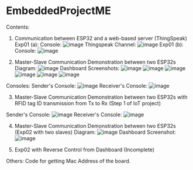# EmbeddedProjectME
 
Contents:

1. Communication between ESP32 and a web-based server (ThingSpeak)
Exp01 (a): Console: ![image](https://github.com/mukulkant-mikemighty/EmbeddedProjectME/assets/54433438/ab978428-1ab8-41a3-93a1-3c712f508f55)
           Thingspeak Channel: ![image](https://github.com/mukulkant-mikemighty/EmbeddedProjectME/assets/54433438/5bc4c685-8d31-4b5d-95c8-7b5ecde2175c)
Exp01 (b): Console: ![image](https://github.com/mukulkant-mikemighty/EmbeddedProjectME/assets/54433438/9fc92ff2-f193-4921-98ca-7a3bf6daaf59)

2. Master-Slave Communication Demonstration between two ESP32s
Diagram: ![image](https://github.com/mukulkant-mikemighty/EmbeddedProjectME/assets/54433438/27c8b4d5-f474-436f-95e8-1fea2fdccce9)
Dashboard Screenshots:
![image](https://github.com/mukulkant-mikemighty/EmbeddedProjectME/assets/54433438/2f016591-c21e-4580-9981-56a4f45494dd)
![image](https://github.com/mukulkant-mikemighty/EmbeddedProjectME/assets/54433438/3327c4b5-0e27-4c67-bbcf-c4dd4697857e)
![image](https://github.com/mukulkant-mikemighty/EmbeddedProjectME/assets/54433438/5d2b1941-c3ec-49da-a2c0-9d3059d312e9)
![image](https://github.com/mukulkant-mikemighty/EmbeddedProjectME/assets/54433438/b1f975cf-4cb3-42e0-9d4e-ec52cf3477a8)
![image](https://github.com/mukulkant-mikemighty/EmbeddedProjectME/assets/54433438/ede2e447-e4c7-4d1f-9c66-e067d936144a)
![image](https://github.com/mukulkant-mikemighty/EmbeddedProjectME/assets/54433438/5407cfaf-a050-4cff-bc36-4958069573be)

Consoles: 
Sender's Console: ![image](https://github.com/mukulkant-mikemighty/EmbeddedProjectME/assets/54433438/4b736d81-9574-45fa-b866-0ee3cac19bae)
Receiver's Console: ![image](https://github.com/mukulkant-mikemighty/EmbeddedProjectME/assets/54433438/4fd30c86-ef38-4997-a4a9-6e503c364067)
 
3. Master-Slave Communication Demonstration between two ESP32s with RFID tag ID transmission from Tx to Rx (Step 1 of IoT project)

Sender's Console: ![image](https://github.com/mukulkant-mikemighty/EmbeddedProjectME/assets/54433438/2f028e10-71ea-4077-bd85-2925e04bf05e)
Receiver's Console: ![image](https://github.com/mukulkant-mikemighty/EmbeddedProjectME/assets/54433438/5f359969-30bf-4dab-bf37-2aa80a5121e1)

4. Master-Slave Communication Demonstration between two ESP32s (Exp02 with two slaves)
Diagram: ![image](https://github.com/mukulkant-mikemighty/EmbeddedProjectME/assets/54433438/27c8b4d5-f474-436f-95e8-1fea2fdccce9)
Dashboard Screenshot:
![image](https://github.com/mukulkant-mikemighty/EmbeddedProjectME/assets/54433438/8c185e11-8b9f-4229-81b5-8fe14d8affc5)

5. Exp02 with Reverse Control from Dashboard (Incomplete)

Others:
Code for getting Mac Address of the board.
